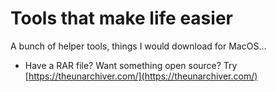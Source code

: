# Tools that make life easier

A bunch of helper tools, things I would download for MacOS...

* Have a RAR file? Want something open source? Try [https://theunarchiver.com/](https://theunarchiver.com/)

